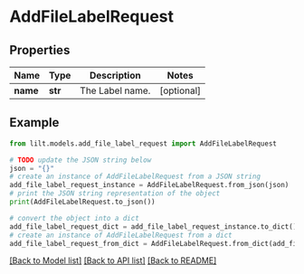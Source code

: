 # AddFileLabelRequest


## Properties

Name | Type | Description | Notes
------------ | ------------- | ------------- | -------------
**name** | **str** | The Label name. | [optional] 

## Example

```python
from lilt.models.add_file_label_request import AddFileLabelRequest

# TODO update the JSON string below
json = "{}"
# create an instance of AddFileLabelRequest from a JSON string
add_file_label_request_instance = AddFileLabelRequest.from_json(json)
# print the JSON string representation of the object
print(AddFileLabelRequest.to_json())

# convert the object into a dict
add_file_label_request_dict = add_file_label_request_instance.to_dict()
# create an instance of AddFileLabelRequest from a dict
add_file_label_request_from_dict = AddFileLabelRequest.from_dict(add_file_label_request_dict)
```
[[Back to Model list]](../README.md#documentation-for-models) [[Back to API list]](../README.md#documentation-for-api-endpoints) [[Back to README]](../README.md)


